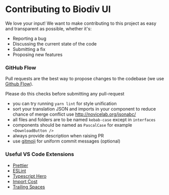 # Contributing to Biodiv UI

We love your input! We want to make contributing to this project as easy and transparent as possible, whether it's:

- Reporting a bug
- Discussing the current state of the code
- Submitting a fix
- Proposing new features

### GitHub Flow

Pull requests are the best way to propose changes to the codebase (we use [Github Flow](https://guides.github.com/introduction/flow/index.html)).

Please do this checks before submitting any pull-request

- you can try running `yarn lint` for style unification
- sort your translation JSON and imports in your component to reduce chance of merge conflict use http://novicelab.org/jsonabc/
- all files and folders are to be named `kebab-case` except in `interfaces`
- components should be named as `PascalCase` for example `<DownloadButton />`
- always provide description when raising PR
- use [gitmoji](https://gitmoji.carloscuesta.me/) for uniform commit messages (optional)

### Useful VS Code Extensions

- [Prettier](https://marketplace.visualstudio.com/items?itemName=esbenp.prettier-vscode)
- [ESLint](https://marketplace.visualstudio.com/items?itemName=dbaeumer.vscode-eslint)
- [Typescript Hero](https://marketplace.visualstudio.com/items?itemName=rbbit.typescript-hero)
- [Import Cost](https://marketplace.visualstudio.com/items?itemName=wix.vscode-import-cost)
- [Trailing Spaces](https://marketplace.visualstudio.com/items?itemName=shardulm94.trailing-spaces)
